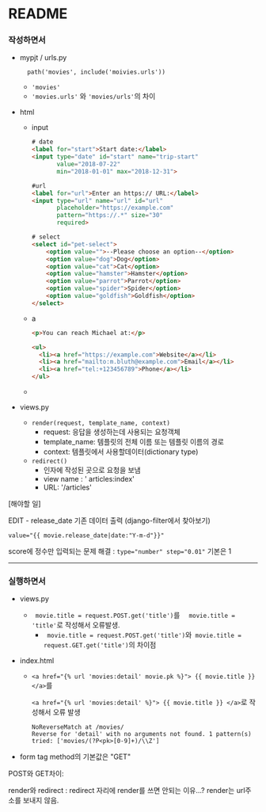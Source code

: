 # README

### 작성하면서

- mypjt / urls.py

  `  path('movies', include('moivies.urls'))`

  - `'movies'`
  - `'movies.urls'` 와 `'movies/urls'`의 차이

- html

  - input

    ```html
    # date
    <label for="start">Start date:</label>
    <input type="date" id="start" name="trip-start"
           value="2018-07-22"
           min="2018-01-01" max="2018-12-31">
    
    #url
    <label for="url">Enter an https:// URL:</label>
    <input type="url" name="url" id="url"
           placeholder="https://example.com"
           pattern="https://.*" size="30"
           required>
    
    # select
    <select id="pet-select">
        <option value="">--Please choose an option--</option>
        <option value="dog">Dog</option>
        <option value="cat">Cat</option>
        <option value="hamster">Hamster</option>
        <option value="parrot">Parrot</option>
        <option value="spider">Spider</option>
        <option value="goldfish">Goldfish</option>
    </select> 
    ```

  - a

    ```html
    <p>You can reach Michael at:</p>
    
    <ul>
      <li><a href="https://example.com">Website</a></li>
      <li><a href="mailto:m.bluth@example.com">Email</a></li>
      <li><a href="tel:+123456789">Phone</a></li>
    </ul>
    
    ```

    

  - 

- views.py

  - `render(request, template_name, context)`
    - request: 응답을 생성하는데 사용되는 요청객체
    - template_name: 템플릿의 전체 이름 또는 템플릿 이름의 경로
    - context: 템플릿에서 사용할데이터(dictionary type)
  - `redirect()`
    - 인자에 작성된 곳으로 요청을 보냄
    - view name :  ' articles:index'
    - URL: '/articles'



[해야할 일]

EDIT -  release_date 기존 데이터 출력 (django-filter에서 찾아보기)

`value="{{ movie.release_date|date:"Y-m-d"}}"`







score에 정수만 입력되는 문제 해결 : `type="number" step="0.01"` 기본은 1

----

### 실행하면서

- views.py
  - `  movie.title = request.POST.get('title') `를 `  movie.title = 'title'`로 작성해서 오류발생.
    - `  movie.title = request.POST.get('title') `와`  movie.title = request.GET.get('title') `의 차이점

- index.html

  - `<a href="{% url 'movies:detail' movie.pk %}"> {{ movie.title }} </a>`를

    `<a href="{% url 'movies:detail' %}"> {{ movie.title }} </a>`로 작성해서 오류 발생

    ```
    NoReverseMatch at /movies/
    Reverse for 'detail' with no arguments not found. 1 pattern(s) tried: ['movies/(?P<pk>[0-9]+)/\\Z']
    ```



- form tag method의 기본값은 "GET"



POST와 GET차이: 

render와 redirect : redirect 자리에 render를 쓰면 안되는 이유...? render는  url주소를 보내지 않음.



